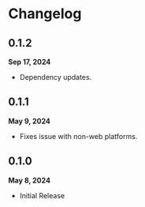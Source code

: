 # Changelog
## 0.1.2
**Sep 17, 2024**
- Dependency updates.

## 0.1.1
**May 9, 2024**
- Fixes issue with non-web platforms.

## 0.1.0
**May 8, 2024**
- Initial Release
